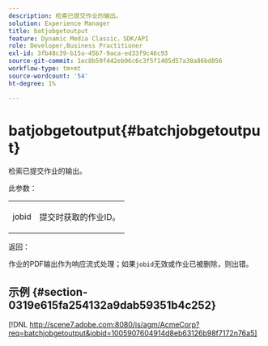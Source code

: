 ```yaml
---
description: 检索已提交作业的输出。
solution: Experience Manager
title: batjobgetoutput
feature: Dynamic Media Classic，SDK/API
role: Developer,Business Practitioner
exl-id: 3fb48c39-b15a-45b7-9aca-ed33f9c46c93
source-git-commit: 1ec8b59f442eb96c6c3f5f1405d57a38a86bd056
workflow-type: tm+mt
source-wordcount: '54'
ht-degree: 1%

---
```


# batjobgetoutput{#batchjobgetoutput}

检索已提交作业的输出。

此参数：

<table id="simpletable_D8AA325968AD4FAEA7B214F0CBBF3F08"> 
 <tr class="strow"> 
  <td class="stentry"> <p> <span class="codeph"> jobid  </span> </p> </td> 
  <td class="stentry"> <p>提交时获取的作业ID。 </p> </td> 
 </tr> 
</table>

返回：

作业的PDF输出作为响应流式处理；如果`jobid`无效或作业已被删除，则出错。

## 示例 {#section-0319e615fa254132a9dab59351b4c252}

[!DNL http://scene7.adobe.com:8080/is/agm/AcmeCorp?req=batchjobgetoutput&jobid=1005907604914d8eb63126b98f7172n76a5]
